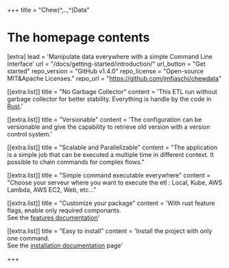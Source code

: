 +++
title = "Chew(^,..,^)Data"


# The homepage contents
[extra]
lead = 'Manipulate data everywhere with a simple Command Line Interface'
url = "/docs/getting-started/introduction/"
url_button = "Get started"
repo_version = "GitHub v1.4.0"
repo_license = "Open-source MIT&Apache Licenses."
repo_url = "https://github.com/jmfiaschi/chewdata"

[[extra.list]]
title = "No Garbage Collector"
content = 'This ETL run without garbage collector for better stability. Everything is handle by the code in <a href="https://www.rust-lang.org/" target="_blank">Rust</a>.'

[[extra.list]]
title = "Versionable"
content = 'The configuration can be versionable and give the capability to retrieve old version with a version control system.'

[[extra.list]]
title = "Scalable and Parallelizable"
content = "The application is a simple job that can be executed a multiple time in different context. It possible to chain commands for complex flows."

[[extra.list]]
title = "Simple command executable everywhere"
content = "Choose your serveur where you want to execute the etl : Local, Kube, AWS Lambda, AWS EC2, Web, etc..."

[[extra.list]]
title = "Customize your package"
content = 'With rust feature flags, enable only required componants.<br/>See the <a href="/chewdata-docs/docs/componants/features" title="features documentation" target="_blank">features documentation</a>'

[[extra.list]]
title = "Easy to install"
content = 'Install the project with only one command.<br>See the <a href="/chewdata-docs/docs/getting-started/quick-start" title="Quick start" target="_blank">installation documentation</a> page'

+++
